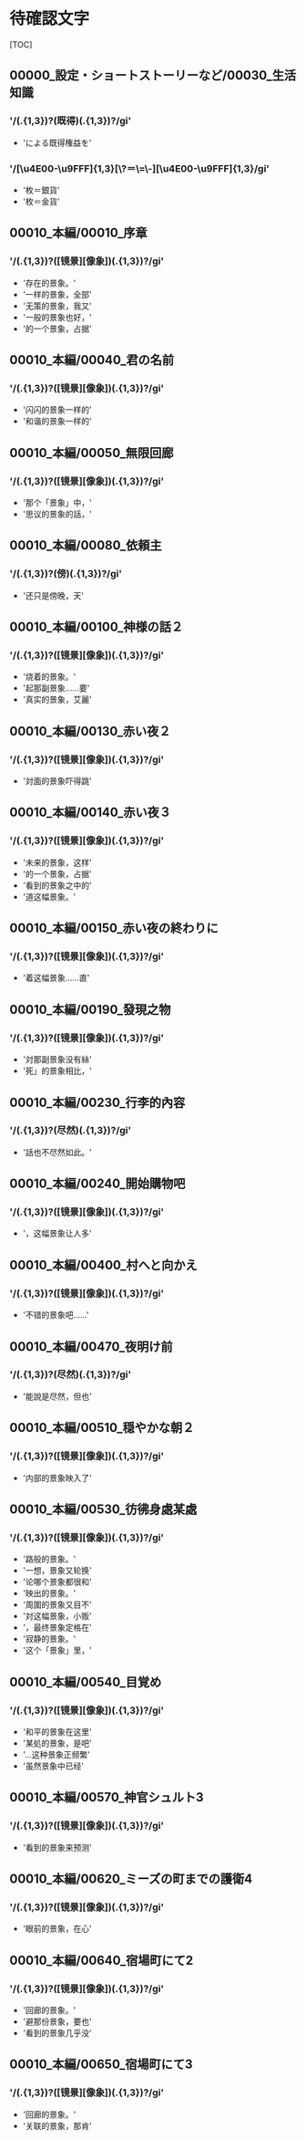 # 待確認文字

[TOC]

## 00000_設定・ショートストーリーなど/00030_生活知識

### '/(.{1,3})?(既得)(.{1,3})?/gi'

- 'による既得権益を'

### '/[\\u4E00-\\u9FFF]{1,3}[\\?＝\\=\\-][\\u4E00-\\u9FFF]{1,3}/gi'

- '枚＝銀貨'
- '枚＝金貨'


## 00010_本編/00010_序章

### '/(.{1,3})?([镜景][像象])(.{1,3})?/gi'

- '存在的景象。'
- '一样的景象，全部'
- '无策的景象，我又'
- '一般的景象也好，'
- '的一个景象，占据'


## 00010_本編/00040_君の名前

### '/(.{1,3})?([镜景][像象])(.{1,3})?/gi'

- '闪闪的景象一样的'
- '和谐的景象一样的'


## 00010_本編/00050_無限回廊

### '/(.{1,3})?([镜景][像象])(.{1,3})?/gi'

- '那个「景象」中，'
- '思议的景象的話，'


## 00010_本編/00080_依頼主

### '/(.{1,3})?(傍)(.{1,3})?/gi'

- '还只是傍晚，天'


## 00010_本編/00100_神様の話２

### '/(.{1,3})?([镜景][像象])(.{1,3})?/gi'

- '烧着的景象。'
- '起那副景象……要'
- '真实的景象，艾麗'


## 00010_本編/00130_赤い夜２

### '/(.{1,3})?([镜景][像象])(.{1,3})?/gi'

- '対面的景象吓得跳'


## 00010_本編/00140_赤い夜３

### '/(.{1,3})?([镜景][像象])(.{1,3})?/gi'

- '未来的景象，这样'
- '的一个景象，占据'
- '看到的景象之中的'
- '道这幅景象。'


## 00010_本編/00150_赤い夜の終わりに

### '/(.{1,3})?([镜景][像象])(.{1,3})?/gi'

- '着这幅景象……直'


## 00010_本編/00190_發現之物

### '/(.{1,3})?([镜景][像象])(.{1,3})?/gi'

- '対那副景象没有絲'
- '死」的景象相比，'


## 00010_本編/00230_行李的內容

### '/(.{1,3})?(尽然)(.{1,3})?/gi'

- '話也不尽然如此。'


## 00010_本編/00240_開始購物吧

### '/(.{1,3})?([镜景][像象])(.{1,3})?/gi'

- '，这幅景象让人多'


## 00010_本編/00400_村へと向かえ

### '/(.{1,3})?([镜景][像象])(.{1,3})?/gi'

- '不错的景象吧……'


## 00010_本編/00470_夜明け前

### '/(.{1,3})?(尽然)(.{1,3})?/gi'

- '能說是尽然，但也'


## 00010_本編/00510_穏やかな朝２

### '/(.{1,3})?([镜景][像象])(.{1,3})?/gi'

- '内部的景象映入了'


## 00010_本編/00530_彷彿身處某處

### '/(.{1,3})?([镜景][像象])(.{1,3})?/gi'

- '路般的景象。'
- '一想，景象又轮换'
- '论哪个景象都很和'
- '映出的景象。'
- '周圍的景象又目不'
- '対这幅景象，小贩'
- '，最终景象定格在'
- '寂静的景象。'
- '这个「景象」里，'


## 00010_本編/00540_目覚め

### '/(.{1,3})?([镜景][像象])(.{1,3})?/gi'

- '和平的景象在这里'
- '某処的景象，是吧'
- '…这种景象正频繁'
- '虽然景象中已经'


## 00010_本編/00570_神官シュルト3

### '/(.{1,3})?([镜景][像象])(.{1,3})?/gi'

- '看到的景象来预测'


## 00010_本編/00620_ミーズの町までの護衛4

### '/(.{1,3})?([镜景][像象])(.{1,3})?/gi'

- '眼前的景象，在心'


## 00010_本編/00640_宿場町にて2

### '/(.{1,3})?([镜景][像象])(.{1,3})?/gi'

- '回廊的景象。'
- '避那份景象，要也'
- '看到的景象几乎没'


## 00010_本編/00650_宿場町にて3

### '/(.{1,3})?([镜景][像象])(.{1,3})?/gi'

- '回廊的景象。'
- '关联的景象，那肯'
